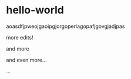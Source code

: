 # hello-world

aoasdfjpweojgaoipgjorgoperiagopafjgovgjadjpas

more edits!

and more

and even more...

...

